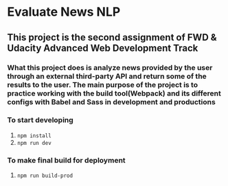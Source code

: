 # Evaluate News NLP

## This project is the second assignment of FWD & Udacity Advanced Web Development Track

### What this project does is analyze news provided by the user through an external third-party API and return some of the results to the user. The main purpose of the project is to practice working with the build tool(Webpack) and its different configs with Babel and Sass in development and productions

### To start developing

1. `npm install`
2. `npm run dev`

### To make final build for deployment

1. `npm run build-prod`
